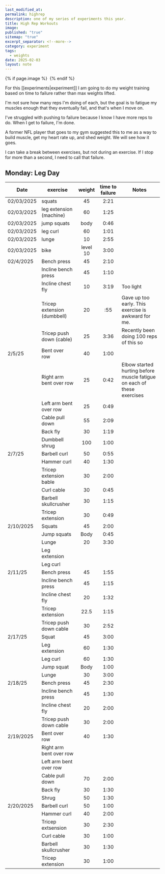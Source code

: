 ```yaml
---
last_modified_at: 
permalink: highrep
description: one of my series of experiments this year.
title: High Rep Workouts
image: 
published: "true"
sitemap: "true"
excerpt_separator: <!--more-->
category: experiment
tags:
  - weights
date: 2025-02-03
layout: note
---
```



{% if page.image %} <img src="{{ page.image }}" alt=""> {% endif %}

For this [[experiments|experiment]] I am going to do my weight training based on time to failure rather than max weights lifted. 

I'm not sure how many reps I'm doing of each, but the goal is to fatigue my muscles enough that they eventually fail, and that's when I move on. 

I've struggled with pushing to failure because I know I have more reps to do. When I get to failure, I'm done. 

A former NFL player that goes to my gym suggested this to me as a way to build muscle, get my heart rate up, and shed weight. We will see how it goes. 

I can take a break between exercises, but not during an exercise. If I stop for more than a second, I need to call that failure. 

## Monday: Leg Day

| Date       | exercise                    |  weight  | time to failure | Notes                                                                  |
| ---------- | --------------------------- | :------: | :-------------: | ---------------------------------------------------------------------- |
| 02/03/2025 | squats                      |    45    |      2:21       |                                                                        |
| 02/03/2025 | leg extension (machine)     |    60    |      1:25       |                                                                        |
| 02/03/2025 | jump squats                 |   body   |      0:46       |                                                                        |
| 02/03/2025 | leg curl                    |    60    |      1:01       |                                                                        |
| 02/03/2025 | lunge                       |    10    |      2:55       |                                                                        |
| 02/03/2025 | bike                        | level 10 |      3:00       |                                                                        |
| 02/4/2025  | Bench press                 |    45    |      2:10       |                                                                        |
|            | Incline bench press         |    45    |      1:10       |                                                                        |
|            | Incline chest fly           |    10    |      3:19       | Too light                                                              |
|            | Tricep extension (dumbbell) |    20    |       :55       | Gave up too early. This exercise is awkward for me.                    |
|            | Tricep push down (cable)    |    25    |      3:36       | Recently been doing 100 reps of this so                                |
| 2/5/25     | Bent over row               |    40    |      1:00       |                                                                        |
|            | Right arm bent over row     |    25    |      0:42       | Elbow started hurting before muscle fatigue on each of these exercises |
|            | Left arm bent over row      |    25    |      0:49       |                                                                        |
|            | Cable pull down             |    55    |      2:09       |                                                                        |
|            | Back fly                    |    30    |      1:19       |                                                                        |
|            | Dumbbell shrug              |   100    |      1:00       |                                                                        |
| 2/7/25     | Barbell curl                |    50    |      0:55       |                                                                        |
|            | Hammer curl                 |    40    |      1:30       |                                                                        |
|            | Tricep extension bable      |    30    |      2:00       |                                                                        |
|            | Curl cable                  |    30    |      0:45       |                                                                        |
|            | Barbell skullcrusher        |    30    |      1:15       |                                                                        |
|            | Tricep extension            |    30    |      0:49       |                                                                        |
| 2/10/2025  | Squats                      |    45    |      2:00       |                                                                        |
|            | Jump squats                 |   Body   |      0:45       |                                                                        |
|            | Lunge                       |    20    |      3:30       |                                                                        |
|            | Leg extension               |          |                 |                                                                        |
|            | Leg curl                    |          |                 |                                                                        |
| 2/11/25    | Bench press                 |    45    |      1:55       |                                                                        |
|            | Incline bench press         |    45    |      1:15       |                                                                        |
|            | Incline chest fly           |    20    |      1:32       |                                                                        |
|            | Tricep extension            |   22.5   |      1:15       |                                                                        |
|            | Tricep push down cable      |    30    |      2:52       |                                                                        |
| 2/17/25    | Squat                       |    45    |      3:00       |                                                                        |
|            | Leg extension               |    60    |      1:30       |                                                                        |
|            | Leg curl                    |    60    |      1:30       |                                                                        |
|            | Jump squat                  |   Body   |      1:00       |                                                                        |
|            | Lunge                       |    30    |      3:00       |                                                                        |
| 2/18/25    | Bench press                 |    45    |      2:30       |                                                                        |
|            | Incline bench press         |    45    |      1:30       |                                                                        |
|            | Incline chest fly           |    20    |      2:00       |                                                                        |
|            | Tricep push down cable      |    30    |      2:00       |                                                                        |
| 2/19/2025  | Bent over row               |    40    |      1:30       |                                                                        |
|            | Right arm bent over row     |          |                 |                                                                        |
|            | Left arm bent over row      |          |                 |                                                                        |
|            | Cable pull down             |    70    |      2:00       |                                                                        |
|            | Back fly                    |    30    |      1:30       |                                                                        |
|            | Shrug                       |    50    |      1:30       |                                                                        |
| 2/20/2025  | Barbell curl                |    50    |      1:00       |                                                                        |
|            | Hammer curl                 |    40    |      2:00       |                                                                        |
|            | Tricep extsension           |    30    |      2:30       |                                                                        |
|            | Curl cable                  |    30    |      1:00       |                                                                        |
|            | Barbell skullcrusher        |    30    |      1:30       |                                                                        |
|            | Tricep extension            |    30    |      1:00       |                                                                        |
